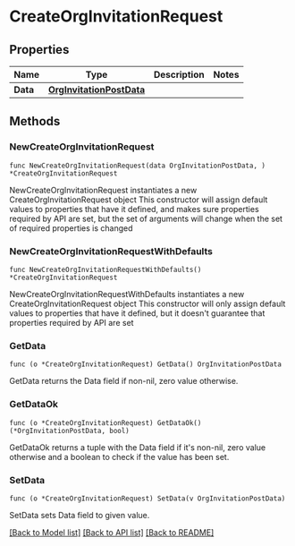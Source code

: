 # CreateOrgInvitationRequest

## Properties

Name | Type | Description | Notes
------------ | ------------- | ------------- | -------------
**Data** | [**OrgInvitationPostData**](OrgInvitationPostData.md) |  | 

## Methods

### NewCreateOrgInvitationRequest

`func NewCreateOrgInvitationRequest(data OrgInvitationPostData, ) *CreateOrgInvitationRequest`

NewCreateOrgInvitationRequest instantiates a new CreateOrgInvitationRequest object
This constructor will assign default values to properties that have it defined,
and makes sure properties required by API are set, but the set of arguments
will change when the set of required properties is changed

### NewCreateOrgInvitationRequestWithDefaults

`func NewCreateOrgInvitationRequestWithDefaults() *CreateOrgInvitationRequest`

NewCreateOrgInvitationRequestWithDefaults instantiates a new CreateOrgInvitationRequest object
This constructor will only assign default values to properties that have it defined,
but it doesn't guarantee that properties required by API are set

### GetData

`func (o *CreateOrgInvitationRequest) GetData() OrgInvitationPostData`

GetData returns the Data field if non-nil, zero value otherwise.

### GetDataOk

`func (o *CreateOrgInvitationRequest) GetDataOk() (*OrgInvitationPostData, bool)`

GetDataOk returns a tuple with the Data field if it's non-nil, zero value otherwise
and a boolean to check if the value has been set.

### SetData

`func (o *CreateOrgInvitationRequest) SetData(v OrgInvitationPostData)`

SetData sets Data field to given value.



[[Back to Model list]](../README.md#documentation-for-models) [[Back to API list]](../README.md#documentation-for-api-endpoints) [[Back to README]](../README.md)


